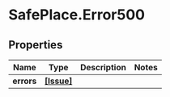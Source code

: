# SafePlace.Error500

## Properties

Name | Type | Description | Notes
------------ | ------------- | ------------- | -------------
**errors** | [**[Issue]**](Issue.md) |  | 


